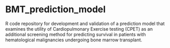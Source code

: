 # BMT_prediction_model
R code repository for development and validation of a prediction model that examines the utility of Cardiopulmonary Exercise testing (CPET) as an
additional screening method for predicting survival in patients with hematological malignancies undergoing bone marrow transplant.
